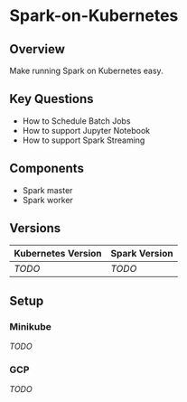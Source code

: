 # Spark-on-Kubernetes
## Overview
Make running Spark on Kubernetes easy.

## Key Questions
- How to Schedule Batch Jobs
- How to support Jupyter Notebook
- How to support Spark Streaming

## Components
- Spark master 
- Spark worker

## Versions

| Kubernetes Version | Spark Version |
| ------------------ | ------------- |
|  *TODO*            |     *TODO*    |

## Setup
### Minikube
*TODO*

### GCP
*TODO*